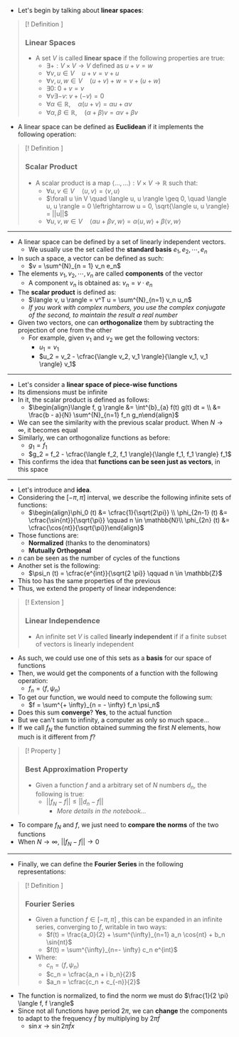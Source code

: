 + Let's begin by talking about **linear spaces**:

> [! Definition ] 
>  ### Linear Spaces
>  + A set $V$ is called **linear space** if the following properties are true:
> 	 + $\exists + : V \times V \to V$ defined as $u + v = w$
> 	 + $\forall v, u \in V \quad u + v = v + u$
> 	 + $\forall v, u, w \in V \quad (u + v) + w = v + (u + w)$
> 	 + $\exists 0 : \; 0 + v = v$
> 	 + $\forall v \exists -v : \; v + (-v) = 0$
> 	 + $\forall \alpha \in \mathbb{R}, \quad \alpha(u + v) = \alpha u + \alpha v$
> 	 + $\forall \alpha, \beta \in \mathbb{R}, \quad (\alpha + \beta)v = \alpha v + \beta v$

+ A linear space can be defined as **Euclidean** if it implements the following operation:

> [! Definition ] 
>  ### Scalar Product
>  + A scalar product is a map $\langle \dots  , \dots \rangle : V \times V \to \mathbb{R}$ such that:
> 	 + $\forall u, v \in V \quad \langle u, v \rangle = \langle v, u \rangle$
> 	 + $\forall u \in V \quad \langle u, u \rangle \geq 0, \quad \langle u, u \rangle = 0 \leftrightarrow u = 0, \sqrt{\langle u, u \rangle} = ||u||$
> 	 + $\forall u, v, w \in V \quad \langle \alpha u + \beta v, w \rangle = \alpha \langle u, w \rangle + \beta \langle v, w \rangle$

---

+ A linear space can be defined by a set of linearly independent vectors.
	+ We usually use the set called the **standard basis** $e_1, e_2, \cdots, e_n$
+ In such a space, a vector can be defined as such:
	+ $v = \sum^{N}_{n = 1} v_n e_n$
+ The elements $v_1, v_2, \cdots, v_n$ are called **components** of the vector
	+ A component $v_n$ is obtained as: $v_n = v \cdot e_n$
+ The **scalar product** is defined as:
	+ $\langle v, u \rangle = v^T u = \sum^{N}_{n=1} v_n u_n$
	+ *If you work with complex numbers, you use the complex conjugate of the second, to maintain the result a real number*
+ Given two vectors, one can **orthogonalize** them by subtracting the projection of one from the other
	+ For example, given $v_1$ and $v_2$ we get the following vectors:
		+ $u_1=v_1$
		+ $u_2 = v_2 - \cfrac{\langle v_2, v_1 \rangle}{\langle v_1, v_1 \rangle} v_1$
---
+ Let's consider a **linear space of piece-wise functions**
+ Its dimensions must be infinite
+ In it, the scalar product is defined as follows:
	+ $\begin{align}\langle f, g \rangle &= \int^{b}_{a} f(t) g(t) dt = \\ &= \frac{b - a}{N} \sum^{N}_{n=1} f_n g_n\end{align}$
+ We can see the similarity with the previous scalar product. When $N \to \infty$, it becomes equal
+ Similarly, we can orthogonalize functions as before:
	+  $g_1=f_1$
	 + $g_2 = f_2 - \cfrac{\langle f_2, f_1 \rangle}{\langle f_1, f_1 \rangle} f_1$
+ This confirms the idea that **functions can be seen just as vectors**, in this space
---
+ Let's introduce and **idea**.
+ Considering the $[-\pi, \pi]$ interval, we describe the following infinite sets of functions:
	+ $\begin{align}\phi_0 (t) &= \cfrac{1}{\sqrt{2\pi}} \\ \phi_{2n-1} (t) &= \cfrac{\sin{nt}}{\sqrt{\pi}}  \qquad n \in \mathbb{N}\\ \phi_{2n} (t) &= \cfrac{\cos{nt}}{\sqrt{\pi}}\end{align}$
+ Those functions are:
	+ **Normalized** (thanks to the denominators)
	+ **Mutually Orthogonal**
+ $n$ can be seen as the number of cycles of the functions
+ Another set is the following:
	+ $\psi_n (t) = \cfrac{e^{int}}{\sqrt{2 \pi}} \qquad n \in \mathbb{Z}$
+ This too has the same properties of the previous
+ Thus, we extend the property of linear independence:

> [! Extension ] 
>  ### Linear Independence
>  + An infinite set $V$ is called **linearly independent** if  if a finite subset of vectors is linearly independent

+ As such, we could use one of this sets as a **basis** for our space of functions
+ Then, we would get the components of a function with the following operation:
	+ $f_n = \langle f, \psi_n \rangle$
+ To get our function, we would need to compute the following sum:
	+ $f = \sum^{+ \infty}_{n = - \infty} f_n \psi_n$
+ Does this sum **converge**? **Yes**, to the actual function
+ But we can't sum to infinity, a computer as only so much space...
+ If we call $f_N$ the function obtained summing the first $N$ elements, how much is it different from $f$?

> [! Property ] 
>  ### Best Approximation Property
>  + Given a function $f$ and a arbitrary set of $N$ numbers $d_n$, the following is true:
> 	 + $||f_N - f|| \leq ||d_n - f ||$
> 		 + *More details in the notebook...*

+ To compare $f_N$ and $f$, we just need to **compare the norms** of the two functions
+ When $N \to \infty$, $||f_N - f|| \to 0$
---
+ Finally, we can define the **Fourier Series** in the following representations:

> [! Definition ] 
>  ### Fourier Series
>  + Given a function $f \in [-\pi, \pi]$ , this can be expanded in an infinite series, converging to $f$, writable in two ways:
> 	 + $f(t) = \frac{a_0}{2} + \sum^{\infty}_{n=1} a_n \cos{nt} + b_n \sin{nt}$
> 	 + $f(t) = \sum^{\infty}_{n=- \infty} c_n e^{int}$
>  + Where:
> 	 + $c_n = \langle f, \psi_n \rangle$
> 	 + $c_n = \cfrac{a_n + i b_n}{2}$
> 	 + $a_n = \cfrac{c_n + c_{-n}}{2}$

+ The function is normalized, to find the norm we must do $\frac{1}{2 \pi} \langle f,  f \rangle$
+ Since not all functions have period $2\pi$, we can **change** the components to adapt to the frequency $\bar{f}$ by multiplying by $2 \pi \bar{f}$ 
	+ $\sin x \to \sin {2 \pi \bar{f} x}$